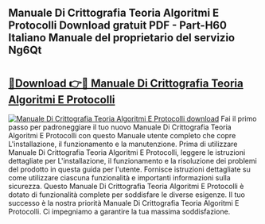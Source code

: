 ## Manuale Di Crittografia Teoria Algoritmi E Protocolli Download gratuit PDF - Part-H60 Italiano Manuale del proprietario del servizio Ng6Qt

# <h2><a href="http://dfcx2io.blite.top/?on=Manuale+Di+Crittografia+Teoria+Algoritmi+E+Protocolli">🔗Download 👉🔴 Manuale Di Crittografia Teoria Algoritmi E Protocolli</a></h2>

[![Manuale Di Crittografia Teoria Algoritmi E Protocolli download](https://i.imgur.com/lujVjoI.png)](http://dfcx2io.blite.top/?on=Manuale+Di+Crittografia+Teoria+Algoritmi+E+Protocolli)
Fai il primo passo per padroneggiare il tuo nuovo Manuale Di Crittografia Teoria Algoritmi E Protocolli con questo Manuale utente completo che copre L'installazione, il funzionamento e la manutenzione. Prima di utilizzare Manuale Di Crittografia Teoria Algoritmi E Protocolli, leggere le istruzioni dettagliate per L'installazione, il funzionamento e la risoluzione dei problemi del prodotto in questa guida per l'utente. Fornisce istruzioni dettagliate su come utilizzare ciascuna funzionalità e importanti informazioni sulla sicurezza. Questo Manuale Di Crittografia Teoria Algoritmi E Protocolli è dotato di funzionalità complete per soddisfare le diverse esigenze. Il tuo successo è la nostra priorità Manuale Di Crittografia Teoria Algoritmi E Protocolli. Ci impegniamo a garantire la tua massima soddisfazione.
